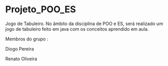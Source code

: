# Projeto_POO_ES
Jogo de Tabuleiro.
No âmbito da disciplina de POO e ES, será realizado um jogo de tabuleiro feito em java com os conceitos aprendido em aula.

Membros do grupo :

Diogo Pereira

Renato Oliveira
